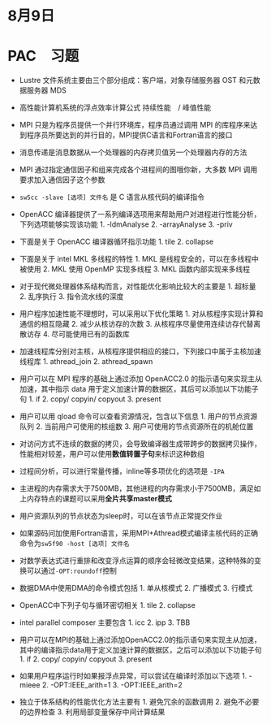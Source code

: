 # 8月9日

# PAC　习题

* Lustre 文件系统主要由三个部分组成：客户端，对象存储服务器 OST 和元数据服务器 MDS
* 高性能计算机系统的浮点效率计算公式
      持续性能　/ 峰值性能

* MPI 只是为程序员提供一个并行环境库，程序员通过调用 MPI 的库程序来达到程序员所要达到的并行目的，MPI提供C语言和Fortran语言的接口
* 消息传递是消息数据从一个处理器的内存拷贝值另一个处理器内存的方法
* MPI 通过指定通信因子和组来完成各个进程间的图哦你新，大多数 MPI 调用要求加入通信因子这个参数
* `sw5cc -slave [选项] 文件名` 是 C 语言从核代码的编译指令
* OpenACC 编译器提供了一系列编译选项用来帮助用户对进程进行性能分析，下列选项能够实现该功能
      1. -ldmAnalyse
      2. -arrayAnalyse
      3. -priv
* 下面是关于 OpenACC 编译器循环指示功能
      1. tile
      2. collapse

* 下面是关于 intel MKL 多线程的特性
      1. MKL 是线程安全的，可以在多线程中被使用
      2. MKL 使用 OpenMP 实现多线程
      3. MKL 函数内部实现来多线程

* 对于现代微处理器体系结构而言，对性能优化影响比较大的主要是
      1. 超标量
      2. 乱序执行
      3. 指令流水线的深度

* 用户程序加速性能不理想时，可以采用以下优化策略
      1. 对从核程序实现计算和通信的相互隐藏
      2. 减少从核访存的次数
      3. 从核程序尽量使用连续访存代替离散访存
      4. 尽可能使用已有的函数库

* 加速线程库分别对主核，从核程序提供相应的接口，下列接口中属于主核加速线程库
      1. athread_join
      2. athread_spawn

* 用户可以在 MPI 程序的基础上通过添加 OpenACC2.0 的指示语句来实现主从加速，其中指示 data 用于定义加速计算的数据区，其后可以添加以下功能子句
      1. if
      2. copy/ copyin/ copyout
      3. present

* 用户可以用 qload 命令可以查看资源情况，包含以下信息
      1. 用户的节点资源队列
      2. 当前用户可使用的核组数
      3. 用户可使用的节点资源所在的机舱位置

* 对访问方式不连续的数据的拷贝，会导致编译器生成带跨步的数据拷贝操作，性能相对较差，用户可以使用**数值转置子句**来标识这种数组

* 过程间分析，可以进行常量传播，inline等多项优化的选项是 `-IPA`

* 主进程的内存需求大于7500MB，其他进程的内存需求小于7500MB，满足如上内存特点的课题可以采用**全片共享master模式**

* 用户资源队列的节点状态为sleep时，可以在该节点正常提交作业
* 如果源码问加使用Fortran语言，采用MPI+Athread模式编译主核代码的正确命令为`sw5f90 -host [选项] 文件名`
* 对数学表达式进行重排和改变浮点运算的顺序会轻微改变结果，这种特殊的变换可以通过`-OPT:roundoff`控制
* 数据DMA中使用DMA的命令模式包括
      1. 单从核模式
      2. 广播模式
      3. 行模式
* OpenACC中下列子句与循环密切相关
      1. tile
      2. collapse

* intel parallel composer 主要包含
      1. icc
      2. ipp
      3. TBB

* 用户可以在MPI的基础上通过添加OpenACC2.0的指示语句来实现主从加速，其中的编译指示data用于定义加速计算的数据区，之后可以添加以下功能子句
      1. if
      2. copy/ copyin/ copyout
      3. present

* 如果用户程序运行时如果报浮点异常，可以尝试在编译时添加以下选项
      1. -mieee
      2. -OPT:IEEE_arith=1
      3. -OPT:IEEE_arith=2

* 独立于体系结构的性能优化方法主要有
      1. 避免冗余的函数调用
      2. 避免不必要的边界检查
      3. 利用局部变量保存中间计算结果
